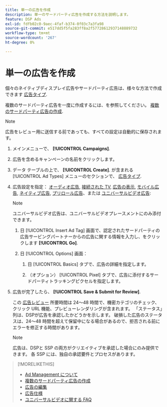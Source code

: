 ```yaml
---
title: 単一の広告を作成
description: 単一のサードパーティ広告を作成する方法を説明します。
feature: DSP Ads
exl-id: fdfb02c0-9aec-4faf-b374-0f03c7a3fa98
source-git-commit: e517dd5f5fa283ff8a2f57728612937148889732
workflow-type: tm+mt
source-wordcount: '267'
ht-degree: 0%

---
```


# 単一の広告を作成

個々のネイティブディスプレイ広告やサードパーティ広告は、様々な方法で作成できます [広告タイプ](ad-about.md#ad-types).

複数のサードパーティ広告を一度に作成するには、を参照してください。 [複数のサードパーティ広告の作成](ad-create-multiple.md).

>[!NOTE]
>
>広告をレビュー用に送信する前であっても、すべての設定は自動的に保存されます。

1. メインメニューで、 **[!UICONTROL Campaigns]**.

1. 広告を含めるキャンペーンの名前をクリックします。

1. データ テーブルの上で、 **[!UICONTROL Create]**. が含まれる [!UICONTROL Ad Types] メニューのセクションで、 [広告タイプ](ad-about.md#ad-types).

1. 広告設定を指定： [オーディオ広告](ad-settings-audio.md), [接続された TV](ad-settings-connected-tv.md), [広告の表示](ad-settings-display.md), [モバイル広告](ad-settings-mobile.md), [ネイティブ広告](ad-settings-native.md), [プリロール広告](ad-settings-pre-roll.md)、または [ユニバーサルビデオ広告](ad-settings-universal-video.md):

   >[!NOTE]
   >
   >ユニバーサルビデオ広告は、ユニバーサルビデオプレースメントにのみ添付できます。

   1. 日 [!UICONTROL Insert Ad Tag] 画面で、認定されたサードパーティの広告サービングパートナーからの広告に関する情報を入力し、をクリックします **[!UICONTROL Go]**.

   1. 日 [!UICONTROL Options] 画面：

      1. 日 [!UICONTROL Basics] タブで、広告の詳細を指定します。

      1. （オプション） [!UICONTROL Pixel] タブで、広告に添付するサードパーティトラッキングピクセルを指定します。

1. 広告が完了したら、 **[!UICONTROL Save & Submit for Review]**.

   この [広告レビュー](ad-about.md) 所要時間は 24～48 時間で、機密カテゴリのチェック、クリック URL 機能、プレビューレンダリングが含まれます。 「ステータス」列は、DSPが広告を承認したかどうかを示します。 破損した広告のステータスは、24～48 時間を超えて保留中になる場合があるので、拒否される前にエラーを修正する時間があります。

   >[!NOTE]
   >
   >広告は、DSPと SSP の両方がクリエイティブを承認した場合にのみ提供できます。 各 SSP には、独自の承認要件とプロセスがあります。

>[!MORELIKETHIS]
>
>* [Ad Management について](ad-about.md)
>* [複数のサードパーティ広告の作成](ad-create-multiple.md)
>* [広告の編集](ad-edit.md)
>* [広告仕様](ad-specs.md)
>* [ユニバーサルビデオに関する FAQ](/help/dsp/campaign-management/faq-universal-video.md)
